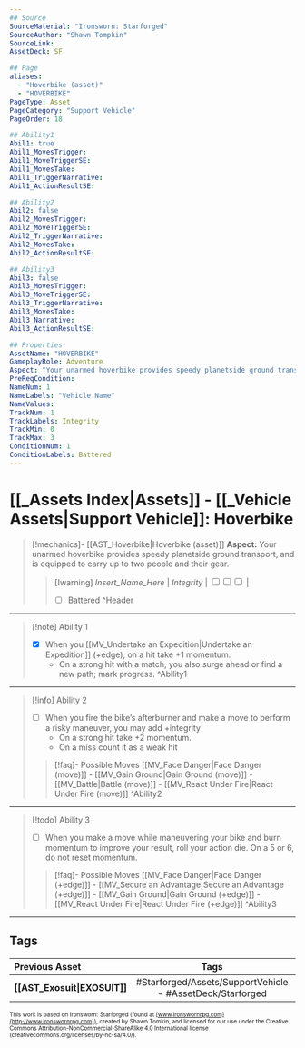 ```yaml
---
## Source
SourceMaterial: "Ironsworn: Starforged"
SourceAuthor: "Shawn Tompkin"
SourceLink: 
AssetDeck: SF

## Page
aliases:
  - "Hoverbike (asset)"
  - "HOVERBIKE"
PageType: Asset
PageCategory: "Support Vehicle"
PageOrder: 18

## Ability1
Abil1: true
Abil1_MovesTrigger:
Abil1_MoveTriggerSE:
Abil1_MovesTake:
Abil1_TriggerNarrative:
Abil1_ActionResultSE:

## Ability2
Abil2: false
Abil2_MovesTrigger:
Abil2_MoveTriggerSE:
Abil2_TriggerNarrative:
Abil2_MovesTake:
Abil2_ActionResultSE:

## Ability3
Abil3: false
Abil3_MovesTrigger:
Abil3_MoveTriggerSE:
Abil3_TriggerNarrative:
Abil3_MovesTake:
Abil3_Narrative:
Abil3_ActionResultSE:

## Properties
AssetName: "HOVERBIKE"
GameplayRole: Adventure
Aspect: "Your unarmed hoverbike provides speedy planetside ground transport, and is equipped to carry up to two people and their gear."
PreReqCondition: 
NameNum: 1
NameLabels: "Vehicle Name"
NameValues:
TrackNum: 1
TrackLabels: Integrity
TrackMin: 0
TrackMax: 3
ConditionNum: 1
ConditionLabels: Battered
---
```

# [[_Assets Index|Assets]] - [[_Vehicle Assets|Support Vehicle]]: Hoverbike
> [!mechanics]- [[AST_Hoverbike|Hoverbike (asset)]]
> **Aspect:** Your unarmed hoverbike provides speedy planetside ground transport, and is equipped to carry up to two people and their gear.
> > [!warning] _Insert_Name_Here_ | *Integrity* | <input type="checkbox" /><input type="checkbox" /><input type="checkbox" /> |
> > - [ ] Battered ^Header
___
> [!note] Ability 1
> - [x] When you [[MV_Undertake an Expedition|Undertake an Expedition]] (+edge), on a hit take +1 momentum. 
> 	- On a strong hit with a match, you also surge ahead or find a new path; mark progress. ^Ability1
___
> [!info] Ability 2
> - [ ] When you fire the bike’s afterburner and make a move to perform a risky maneuver, you may add +integrity 
> 	- On a strong hit take +2 momentum. 
> 	- On a miss count it as a weak hit
> > [!faq]- Possible Moves
> > [[MV_Face Danger|Face Danger (move)]] - [[MV_Gain Ground|Gain Ground (move)]] - [[MV_Battle|Battle (move)]] - [[MV_React Under Fire|React Under Fire (move)]] ^Ability2
___
> [!todo] Ability 3
> - [ ] When you make a move while maneuvering your bike and burn momentum to improve your result, roll your action die. On a 5 or 6, do not reset momentum.
> > [!faq]- Possible Moves
> > [[MV_Face Danger|Face Danger (+edge)]] - [[MV_Secure an Advantage|Secure an Advantage (+edge)]] - [[MV_Gain Ground|Gain Ground (+edge)]] - [[MV_React Under Fire|React Under Fire (+edge)]] ^Ability3
___

## Tags
| Previous Asset | Tags | Next Asset |
| :--- | :---: | ---: |
| **[[AST_Exosuit\|EXOSUIT]]** | #Starforged/Assets/SupportVehicle - #AssetDeck/Starforged | **[[AST_Rover\|ROVER]]** |

<font size=-2>This work is based on Ironsworn: Starforged (found at [www.ironswornrpg.com](http://www.ironswornrpg.com)), created by Shawn Tomkin, and licensed for our use under the Creative Commons Attribution-NonCommercial-ShareAlike 4.0 International license  (creativecommons.org/licenses/by-nc-sa/4.0/).</font>